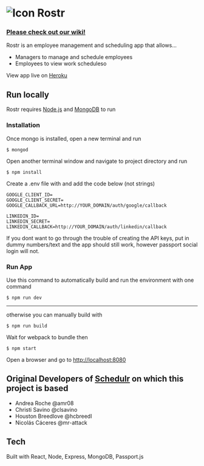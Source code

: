 # ![Icon](https://raw.githubusercontent.com/clsavino/react-shift-scheduler/master/public/assets/images/logo-small.png) Rostr

### [Please check out our wiki!](https://github.com/Mystr-Melbourne/Mystr/wiki)

Rostr is an employee management and scheduling app that allows…
* Managers to manage and schedule employees
* Employees to view work scheduleso

View app live on [Heroku](https://reactRostr.herokuapp.com)

## Run locally

Rostr requires [Node.js](https://nodejs.org/) and [MongoDB](https://docs.mongodb.com/manual/installation/) to run

### Installation
Once mongo is installed, open a new terminal and run 

`$ mongod`

Open another terminal window and navigate to project directory and run

`$ npm install`

Create a .env file with and add the code below (not strings)

``` 
GOOGLE_CLIENT_ID=
GOOGLE_CLIENT_SECRET=
GOOGLE_CALLBACK_URL=http://YOUR_DOMAIN/auth/google/callback
    
LINKEDIN_ID=
LINKEDIN_SECRET=
LINKEDIN_CALLBACK=http://YOUR_DOMAIN/auth/linkedin/callback
```

If you dont want to go through the trouble of creating the API keys, put in dummy numbers/text and the app should still work, however passport social login will not.

### Run App

Use this command to automatically build and run the environment with one command

`$ npm run dev`

---

otherwise you can manually build with

`$ npm run build`

Wait for webpack to bundle then

`$ npm start`

Open a browser and go to [http://localhost:8080](http://localhost:8080)

## Original Developers of [Schedulr](https://github.com/clsavino/react-shift-scheduler) on which this project is based
* Andrea Roche @amr08
* Christi Savino @clsavino
* Houston Breedlove @hcbreedl
* Nicolás Cáceres @mr-attack

## Tech
Built with React, Node, Express, MongoDB, Passport.js
